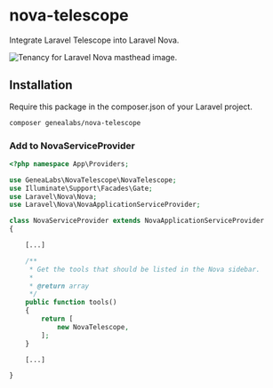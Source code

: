 # nova-telescope
Integrate Laravel Telescope into Laravel Nova.

![Tenancy for Laravel Nova masthead image.](https://repository-images.githubusercontent.com/186876699/bfc34500-f1b9-11e9-8ff3-4b4180303dec)

## Installation

Require this package in the composer.json of your Laravel project.

```bash
composer genealabs/nova-telescope
```

### Add to NovaServiceProvider

```php
<?php namespace App\Providers;

use GeneaLabs\NovaTelescope\NovaTelescope;
use Illuminate\Support\Facades\Gate;
use Laravel\Nova\Nova;
use Laravel\Nova\NovaApplicationServiceProvider;

class NovaServiceProvider extends NovaApplicationServiceProvider
{

    [...]

    /**
     * Get the tools that should be listed in the Nova sidebar.
     *
     * @return array
     */
    public function tools()
    {
        return [
            new NovaTelescope,
        ];
    }

    [...]

}
```

